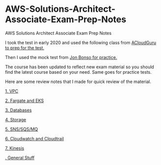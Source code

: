 # AWS-Solutions-Architect-Associate-Exam-Prep-Notes
AWS Solutions Architect Associate Exam Prep Notes

I took the test in early 2020 and used the following class from [ACloudGuru to prep for the test.](https://www.udemy.com/share/101WaCAEQfdVlUQHw=/)

Then I used the mock test from [Jon Bonso for practice.](https://www.udemy.com/share/102DhnAEQfdVlUQHw=/)

The course has been updated to reflect new exam material so you should find the latest course based on your need.
Same goes for practice tests.

Here are some review notes that I made for quick review of the material.

[1. VPC](https://github.com/prshrestha/AWS-Solutions-Architect-Associate-Exam-Prep-Notes/blob/main/VPC.md)

[2. Fargate and EKS](https://github.com/prshrestha/AWS-Solutions-Architect-Associate-Exam-Prep-Notes/blob/main/Fargate_EKS.md)

[3. Databases](https://github.com/prshrestha/AWS-Solutions-Architect-Associate-Exam-Prep-Notes/blob/main/Databases.md)

[4. Storage](https://github.com/prshrestha/AWS-Solutions-Architect-Associate-Exam-Prep-Notes/blob/main/Storage.md)

[5. SNS/SQS/MQ](https://github.com/prshrestha/AWS-Solutions-Architect-Associate-Exam-Prep-Notes/blob/main/SNSSQS.md)

[6. Cloudwatch and Cloudtrail](https://github.com/prshrestha/AWS-Solutions-Architect-Associate-Exam-Prep-Notes/blob/main/Cloudwatch_Cloudtrail.md)

[7. Kinesis](https://github.com/prshrestha/AWS-Solutions-Architect-Associate-Exam-Prep-Notes/blob/main/Kinesis.md)

[. General Stuff](https://github.com/prshrestha/AWS-Solutions-Architect-Associate-Exam-Prep-Notes/blob/main/General_Stuff.md)